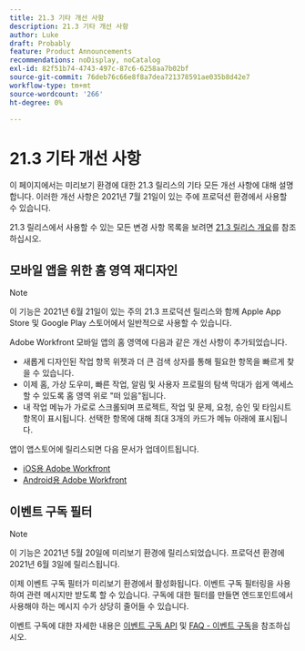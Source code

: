 ```yaml
---
title: 21.3 기타 개선 사항
description: 21.3 기타 개선 사항
author: Luke
draft: Probably
feature: Product Announcements
recommendations: noDisplay, noCatalog
exl-id: 82f51b74-4743-497c-87c6-6258aa7b02bf
source-git-commit: 76deb76c66e8f8a7dea721378591ae035b8d42e7
workflow-type: tm+mt
source-wordcount: '266'
ht-degree: 0%

---
```


# 21.3 기타 개선 사항

이 페이지에서는 미리보기 환경에 대한 21.3 릴리스의 기타 모든 개선 사항에 대해 설명합니다. 이러한 개선 사항은 2021년 7월 21일이 있는 주에 프로덕션 환경에서 사용할 수 있습니다.

21.3 릴리스에서 사용할 수 있는 모든 변경 사항 목록을 보려면 [21.3 릴리스 개요](../../../product-announcements/product-releases/21.3-release-activity/21-3-release-overview.md)를 참조하십시오.

## 모바일 앱을 위한 홈 영역 재디자인

>[!NOTE]
>
>이 기능은 2021년 6월 21일이 있는 주의 21.3 프로덕션 릴리스와 함께 Apple App Store 및 Google Play 스토어에서 일반적으로 사용할 수 있습니다.

Adobe Workfront 모바일 앱의 홈 영역에 다음과 같은 개선 사항이 추가되었습니다.

* 새롭게 디자인된 작업 항목 위젯과 더 큰 검색 상자를 통해 필요한 항목을 빠르게 찾을 수 있습니다.
* 이제 홈, 가상 도우미, 빠른 작업, 알림 및 사용자 프로필의 탐색 막대가 쉽게 액세스할 수 있도록 홈 영역 위로 &quot;떠 있음&quot;됩니다.
* 내 작업 메뉴가 가로로 스크롤되며 프로젝트, 작업 및 문제, 요청, 승인 및 타임시트 항목이 표시됩니다. 선택한 항목에 대해 최대 3개의 카드가 메뉴 아래에 표시됩니다.

앱이 앱스토어에 릴리스되면 다음 문서가 업데이트됩니다.

* [iOS용 Adobe Workfront](../../../workfront-basics/mobile-apps/using-the-workfront-mobile-app/workfront-for-ios.md)
* [Android용 Adobe Workfront](../../../workfront-basics/mobile-apps/using-the-workfront-mobile-app/workfront-for-android.md)

## 이벤트 구독 필터

>[!NOTE]
>
>이 기능은 2021년 5월 20일에 미리보기 환경에 릴리스되었습니다. 프로덕션 환경에 2021년 6월 3일에 릴리스됩니다.

이제 이벤트 구독 필터가 미리보기 환경에서 활성화됩니다. 이벤트 구독 필터링을 사용하여 관련 메시지만 받도록 할 수 있습니다. 구독에 대한 필터를 만들면 엔드포인트에서 사용해야 하는 메시지 수가 상당히 줄어들 수 있습니다.

이벤트 구독에 대한 자세한 내용은 [이벤트 구독 API](../../../wf-api/general/event-subs-api.md) 및 [FAQ - 이벤트 구독](../../../wf-api/general/event-subs-faq.md)을 참조하십시오.
